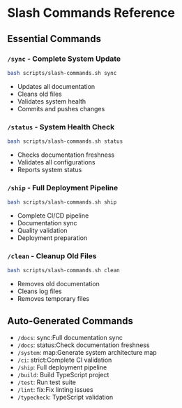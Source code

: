 # Slash Commands Reference

## Essential Commands

### `/sync` - Complete System Update
```bash
bash scripts/slash-commands.sh sync
```
- Updates all documentation
- Cleans old files
- Validates system health
- Commits and pushes changes

### `/status` - System Health Check
```bash
bash scripts/slash-commands.sh status
```
- Checks documentation freshness
- Validates all configurations
- Reports system status

### `/ship` - Full Deployment Pipeline
```bash
bash scripts/slash-commands.sh ship
```
- Complete CI/CD pipeline
- Documentation sync
- Quality validation
- Deployment preparation

### `/clean` - Cleanup Old Files
```bash
bash scripts/slash-commands.sh clean
```
- Removes old documentation
- Cleans log files
- Removes temporary files

## Auto-Generated Commands
- `/docs`: sync:Full documentation sync
- `/docs`: status:Check documentation freshness
- `/system`: map:Generate system architecture map
- `/ci`: strict:Complete CI validation
- `/ship`: Full deployment pipeline
- `/build`: Build TypeScript project
- `/test`: Run test suite
- `/lint`: fix:Fix linting issues
- `/typecheck`: TypeScript validation
